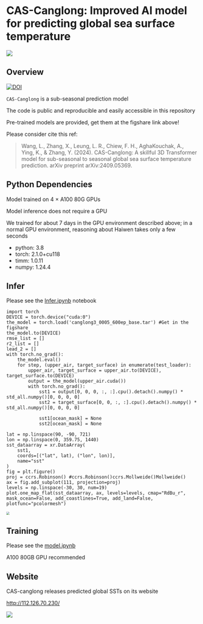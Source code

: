 # CAS-Canglong: Improved AI model for predicting global sea surface temperature

![](https://imagecollection.oss-cn-beijing.aliyuncs.com/office/logo.png)

## Overview

[![DOI](https://zenodo.org/badge/DOI/10.6084/m9.figshare.24614958.svg)](https://doi.org/10.6084/m9.figshare.26779969)

``CAS-Canglong`` is a sub-seasonal prediction model 

The code is public and reproducible and easily accessible in this repository

Pre-trained models are provided, get them at the figshare link above!

Please consider cite this ref:

> Wang, L., Zhang, X., Leung, L. R., Chiew, F. H., AghaKouchak, A., Ying, K., & Zhang, Y. (2024). CAS-Canglong: A skillful 3D Transformer model for sub-seasonal to seasonal global sea surface temperature prediction. arXiv preprint arXiv:2409.05369.  

## Python Dependencies

Model trained on 4 × A100 80G GPUs

Model inference does not require a GPU  

We trained for about 7 days in the GPU environment described above; in a normal GPU environment, reasoning about Haiwen takes only a few seconds  

* python: 3.8  
* torch: 2.1.0+cu118
* timm: 1.0.11
* numpy: 1.24.4

## Infer

Please see the  [Infer.ipynb](notebook/Infer.ipynb) notebook

```
import torch
DEVICE = torch.device("cuda:0")
the_model = torch.load('canglong3_0005_600ep_base.tar') #Get in the figshare
the_model.to(DEVICE)
rmse_list = []
r2_list = []
lead_2 = []
with torch.no_grad():
    the_model.eval()
    for step, (upper_air, target_surface) in enumerate(test_loader):
        upper_air, target_surface = upper_air.to(DEVICE), target_surface.to(DEVICE)
        output = the_model(upper_air.cuda())
        with torch.no_grad():
            sst1 = output[0, 0, 0, :, :].cpu().detach().numpy() * std_all.numpy()[0, 0, 0, 0]
            sst2 = target_surface[0, 0, :, :].cpu().detach().numpy() * std_all.numpy()[0, 0, 0, 0]

            sst1[ocean_mask] = None
            sst2[ocean_mask] = None
```

```
lat = np.linspace(90, -90, 721)
lon = np.linspace(0, 359.75, 1440)
sst_dataarray = xr.DataArray(
    sst1,
    coords=[("lat", lat), ("lon", lon)],
    name="sst"
)
fig = plt.figure()
proj = ccrs.Robinson() #ccrs.Robinson()ccrs.Mollweide()Mollweide()
ax = fig.add_subplot(111, projection=proj)
levels = np.linspace(-30, 30, num=19)
plot.one_map_flat(sst_dataarray, ax, levels=levels, cmap="RdBu_r", mask_ocean=False, add_coastlines=True, add_land=False, plotfunc="pcolormesh")
```

<img src="https://imagecollection.oss-cn-beijing.aliyuncs.com/office/20241101222715.png" style="zoom:50%;" />

## Training

Please see the [model.ipynb](notebook/model.ipynb) 

A100 80GB GPU recommended

## Website

CAS-canglong releases predicted global SSTs on its website

http://112.126.70.230/ 

![](https://imagecollection.oss-cn-beijing.aliyuncs.com/office/20241029132454.png)

